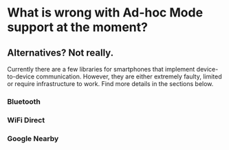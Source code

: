 # What is wrong with Ad-hoc Mode support at the moment?


## Alternatives? Not really.

Currently there are a few libraries for smartphones that implement device-to-device communication. However, they are either extremely faulty, limited or require infrastructure to work. Find more details in the sections below.

### Bluetooth

### WiFi Direct

### Google Nearby
